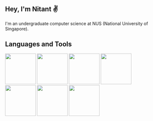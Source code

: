 ## Hey, I'm Nitant :v:

I'm an undergraduate computer science at NUS (National University of Singapore).

## Languages and Tools

<img class="Java" src="https://user-images.githubusercontent.com/97420952/212089762-a05bdaa0-5897-4dbd-adea-bff4c265a315.svg" width="100"> 
<img class ="JS" src="https://user-images.githubusercontent.com/97420952/212089842-083ef6b5-53c8-45c2-a501-7869d7bef47c.svg" width="100"> 
<img class = "Python" src="https://user-images.githubusercontent.com/97420952/212091691-21f73f1f-ac7a-4141-950d-c77a6fc509e6.svg" width="100"> 
<img class = "CSS" src="https://user-images.githubusercontent.com/97420952/212091925-cdac088d-a028-43cc-9692-08459f0bab43.svg" width="100"> 
<img class = "HTML" src="https://user-images.githubusercontent.com/97420952/212092361-45acf81e-ecca-488b-b770-aabc58224f53.svg" width="100"> 
<img class = "Django" src="https://user-images.githubusercontent.com/97420952/225239161-474536c8-c459-4d43-b51a-667a351758a9.svg" width="100"> 
<img class = "PostgreSQL" src="https://user-images.githubusercontent.com/97420952/225239425-c8cafa48-1d71-4aa9-8c3c-8b780a0fbe76.svg" width="100">


<!--
**nitant-p/nitant-p** is a ✨ _special_ ✨ repository because its `README.md` (this file) appears on your GitHub profile.

Here are some ideas to get you started:

- 🔭 I’m currently working on ...
- 🌱 I’m currently learning ...
- 👯 I’m looking to collaborate on ...
- 🤔 I’m looking for help with ...
- 💬 Ask me about ...
- 📫 How to reach me: ...
- 😄 Pronouns: ...
- ⚡ Fun fact: ...
-->
